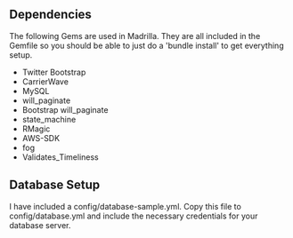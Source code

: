 Dependencies
------------

The following Gems are used in Madrilla. They are all included in the Gemfile so you should be able to just do a 'bundle install' to get everything setup.

* Twitter Bootstrap
* CarrierWave
* MySQL
* will_paginate
* Bootstrap will_paginate
* state_machine
* RMagic
* AWS-SDK
* fog
* Validates_Timeliness

Database Setup
--------------

I have included a config/database-sample.yml. Copy this file to config/database.yml and include the necessary credentials for your database server. 

